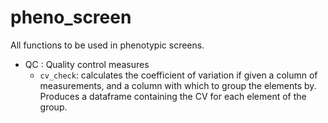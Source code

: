 # pheno_screen

All functions to be used in phenotypic screens.

* QC : Quality control measures
	- `cv_check`: calculates the coefficient of variation if given a column of measurements, and a column with which to group the elements by. Produces a dataframe containing the CV for each element of the group. 
